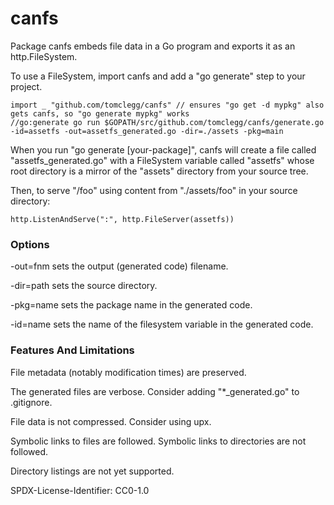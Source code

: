 # canfs

Package canfs embeds file data in a Go program and exports it as an
http.FileSystem.

To use a FileSystem, import canfs and add a "go generate" step to your project.

    import _ "github.com/tomclegg/canfs" // ensures "go get -d mypkg" also gets canfs, so "go generate mypkg" works
    //go:generate go run $GOPATH/src/github.com/tomclegg/canfs/generate.go -id=assetfs -out=assetfs_generated.go -dir=./assets -pkg=main

When you run "go generate [your-package]", canfs will create a file called
"assetfs_generated.go" with a FileSystem variable called "assetfs" whose root
directory is a mirror of the "assets" directory from your source tree.

Then, to serve "/foo" using content from "./assets/foo" in your source
directory:

    http.ListenAndServe(":", http.FileServer(assetfs))


### Options

-out=fnm sets the output (generated code) filename.

-dir=path sets the source directory.

-pkg=name sets the package name in the generated code.

-id=name sets the name of the filesystem variable in the generated code.


### Features And Limitations

File metadata (notably modification times) are preserved.

The generated files are verbose. Consider adding "*_generated.go" to .gitignore.

File data is not compressed. Consider using upx.

Symbolic links to files are followed. Symbolic links to directories are not
followed.

Directory listings are not yet supported.

SPDX-License-Identifier: CC0-1.0
